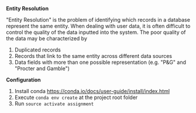**Entity Resolution**

"Entity Resolution" is the problem of identifying which records in a database
represent the same entity. When dealing with user data, it is often difficult to
control the quality of the data inputted into the system. The poor quality of the
data may be characterized by

1) Duplicated records
2) Records that link to the same entity across different data sources
3) Data fields with more than one possible representation (e.g. "P&G" and 
   "Procter and Gamble")
   
   
**Configuration**

1) Install conda https://conda.io/docs/user-guide/install/index.html
2) Execute ``conda env create`` at the project root folder
3) Run ``source activate assignment`` 

